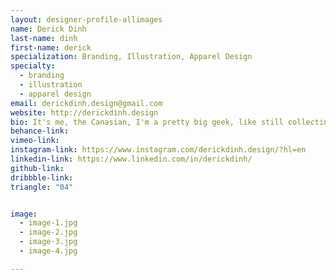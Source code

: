 ```yaml
---
layout: designer-profile-allimages
name: Derick Dinh
last-name: dinh
first-name: derick
specialization: Branding, Illustration, Apparel Design
specialty:
  - branding
  - illustration
  - apparel design
email: derickdinh.design@gmail.com
website: http://derickdinh.design
bio: It's me, the Canasian, I'm a pretty big geek, like still collecting figures at 20 kind of geek. A huge part of my life and creative outlook stem from video game culture. I love to stream both video games and design work all on twitch.tv
behance-link:
vimeo-link:
instagram-link: https://www.instagram.com/derickdinh.design/?hl=en
linkedin-link: https://www.linkedin.com/in/derickdinh/
github-link:
dribbble-link:
triangle: "04"


image:
  - image-1.jpg
  - image-2.jpg
  - image-3.jpg
  - image-4.jpg

---
```

